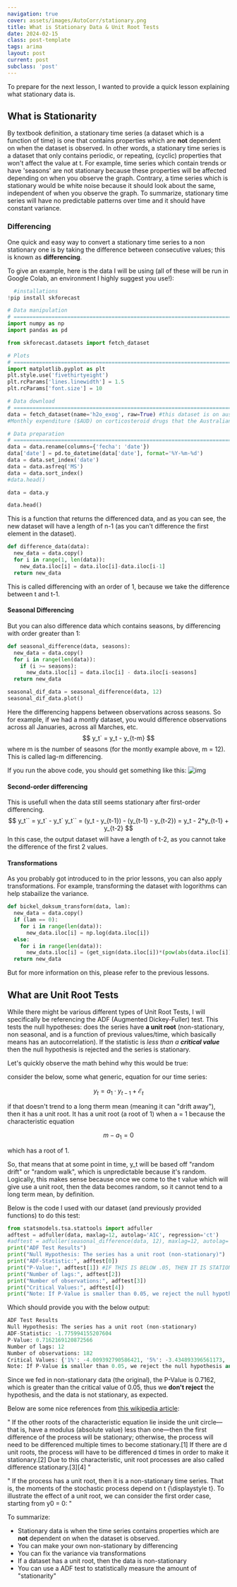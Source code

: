 ```yaml
---
navigation: true
cover: assets/images/AutoCorr/stationary.png
title: What is Stationary Data & Unit Root Tests
date: 2024-02-15
class: post-template
tags: arima
layout: post
current: post
subclass: 'post'
---
```


To prepare for the next lesson, I wanted to provide a quick lesson explaining what stationary data is.

## What is Stationarity

By textbook definition, a stationary time series (a dataset which is a function of time) is one that contains properties which are **not** dependent on when the dataset is observed. In other words,  a stationary time series is a dataset that only contains periodic, or repeating, (cyclic) properties that won't affect the value at t. For example, time series which contain trends or have 'seasons' are not stationary because these properties will be affected depending on when you observe the graph. Contrary, a time series which is stationary would be white noise because it should look about the same, independent of when you observe the graph. To summarize, stationary time series will have no predictable patterns over time and it should have constant variance. 

### Differencing

One quick and easy way to convert a stationary time series to a non stationary one is by taking the difference between consecutive values; this is known as **differencing**.

To give an example, here is the data I will be using (all of these will be run in Google Colab, an environment I highly suggest you use!):
```python
  #installations
!pip install skforecast

# Data manipulation
# ==============================================================================
import numpy as np
import pandas as pd

from skforecast.datasets import fetch_dataset

# Plots
# ==============================================================================
import matplotlib.pyplot as plt
plt.style.use('fivethirtyeight')
plt.rcParams['lines.linewidth'] = 1.5
plt.rcParams['font.size'] = 10

# Data download
# ==============================================================================
data = fetch_dataset(name='h2o_exog', raw=True) #this dataset is on australian health system, from 1991 to 2008. This is from Hyndman (2023) fpp3
#Monthly expenditure ($AUD) on corticosteroid drugs that the Australian health system had between 1991 and 2008. Two additional variables (exog_1, exog_2) are simulated.

# Data preparation
# ==============================================================================
data = data.rename(columns={'fecha': 'date'})
data['date'] = pd.to_datetime(data['date'], format='%Y-%m-%d')
data = data.set_index('date')
data = data.asfreq('MS')
data = data.sort_index()
#data.head()

data = data.y

data.head()

```

This is a function that returns the differenced data, and as you can see, the new dataset will have a length of n-1 (as you can't difference the first element in the dataset). 
```python
def difference_data(data):
  new_data = data.copy()
  for i in range(1, len(data)):
    new_data.iloc[i] = data.iloc[i]-data.iloc[i-1]
  return new_data
```
This is called differencing with an order of 1, because we take the difference between t and t-1.

#### Seasonal Differencing
But you can also difference data which contains seasons, by differencing with order greater than 1:
```python
def seasonal_difference(data, seasons):
  new_data = data.copy()
  for i in range(len(data)):
    if (i >= seasons):
      new_data.iloc[i] = data.iloc[i] - data.iloc[i-seasons]
  return new_data

seasonal_dif_data = seasonal_difference(data, 12)
seasonal_dif_data.plot()
```
Here the differencing happens between observations across seasons. So for example, if we had a montly dataset, you would difference observations across all Januaries, across all Marches, etc. 
$$
  y_t` = y_t - y_{t-m}
$$
where m is the number of seasons (for the montly example above, m = 12). This is called lag-m differencing. 

If you run the above code, you should get something like this:
![img](assets/images/AutoCorr/stationary.png)


#### Second-order differencing
This is usefull when the data still seems stationary after first-order differencing. 
$$
  y_t`` = y_t` - y_t`
  y_t`` = (y_t - y_{t-1}) - (y_{t-1} - y_{t-2})
        = y_t - 2*y_{t-1} + y_{t-2}
$$
In this case, the output dataset will have a length of t-2, as you cannot take the difference of the first 2 values. 


#### Transformations

As you probably got introduced to in the prior lessons, you can also apply transformations. For example, transforming the dataset with logorithms can help stabailize the variance. 

```python
def bickel_doksum_transform(data, lam):
  new_data = data.copy()
  if (lam == 0):
    for i in range(len(data)):
      new_data.iloc[i] = np.log(data.iloc[i])
  else:
    for i in range(len(data)):
      new_data.iloc[i] = (get_sign(data.iloc[i])*(pow(abs(data.iloc[i]), lam)-1))/lam
  return new_data
  ```
  But for more information on this, please refer to the previous lessons. 


## What are Unit Root Tests

While there might be various different types of Unit Root Tests, I will specifically be referencing the ADF (Augmented Dickey-Fuller) test. This tests the null hypotheses: does the series have **a unit root** (non-stationary, non seasonal, and is a function of previous values/time, which basically means has an autocorrelation). If the statistic is _less than a **critical value**_ then the null hypothesis is rejected and the series is stationary. 

Let's quickly observe the math behind why this would be true:

consider the below, some what generic, equation for our time series:

$$
y_t = a_1 \cdot y_{t-1} + \mathscr{E}_t
$$

if that doesn't trend to a long therm mean (meaning it can "drift away"), then it has a unit root. It has a unit root (a root of 1) when a = 1 because the characteristic equation

$$
m - a_1 = 0
$$

which has a root of 1. 

So, that means that at some point in time, y_t will be based off "random drift" or "random walk", which is unpredictable because it's random. Logically, this makes sense because once we come to the t value which will give use a unit root, then the data becomes random, so it cannot tend to a long term mean, by definition.


Below is the code I used with our dataset (and previously provided functions) to do this test:

```python
from statsmodels.tsa.stattools import adfuller
adftest = adfuller(data, maxlag=12, autolag='AIC', regression='ct')
#adftest = adfuller(seasonal_difference(data, 12), maxlag=12, autolag='AIC', regression='ct')
print("ADF Test Results")
print("Null Hypothesis: The series has a unit root (non-stationary)")
print("ADF-Statistic:", adftest[0])
print("P-Value:", adftest[1]) #IF THIS IS BELOW .05, THEN IT IS STATIONARY
print("Number of lags:", adftest[2])
print("Number of observations:", adftest[3])
print("Critical Values:", adftest[4])
print("Note: If P-Value is smaller than 0.05, we reject the null hypothesis and the series is stationary")
```

Which should provide you with the below output:

```python
ADF Test Results
Null Hypothesis: The series has a unit root (non-stationary)
ADF-Statistic: -1.775994155207604
P-Value: 0.7162169120872566
Number of lags: 12
Number of observations: 182
Critical Values: {'1%': -4.009392790586421, '5%': -3.434893396561173, '10%': -3.141378799874199}
Note: If P-Value is smaller than 0.05, we reject the null hypothesis and the series is stationary
```

Since we fed in non-stationary data (the original), the P-Value is 0.7162, which is greater than the critical value of 0.05, thus we **don't reject** the hypothesis, and the data is not stationary, as expected.

Below are some nice references from [this wikipedia article](https://en.wikipedia.org/wiki/Unit_root):

"
If the other roots of the characteristic equation lie inside the unit circle—that is, have a modulus (absolute value) less than one—then the first difference of the process will be stationary; otherwise, the process will need to be differenced multiple times to become stationary.[1] If there are d unit roots, the process will have to be differenced d times in order to make it stationary.[2] Due to this characteristic, unit root processes are also called difference stationary.[3][4]
"

"
If the process has a unit root, then it is a non-stationary time series. That is, the moments of the stochastic process depend on 
t
{\displaystyle t}. To illustrate the effect of a unit root, we can consider the first order case, starting from y0 = 0:
"





To summarize:
  - Stationary data is when the time series contains properties which are **not** dependent on when the dataset is observed.
  - You can make your own non-stationary by differencing
  - You can fix the variance via transformations
  - If a dataset has a unit root, then the data is non-stationary
  - You can use a ADF test to statistically measure the amount of "stationarity"


